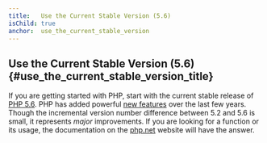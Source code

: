 ```yaml
---
title:   Use the Current Stable Version (5.6)
isChild: true
anchor:  use_the_current_stable_version
---
```


## Use the Current Stable Version (5.6) {#use_the_current_stable_version_title}

If you are getting started with PHP, start with the current stable release of [PHP 5.6][php-release]. PHP has added 
powerful [new features](#language_highlights) over the last few years. Though the incremental version number difference 
between 5.2 and 5.6 is small, it represents _major_ improvements. If you are looking for a function or its usage, the 
documentation on the [php.net][php-docs] website will have the answer.

[php-release]: http://php.net/downloads.php
[php-docs]: http://php.net/manual/
